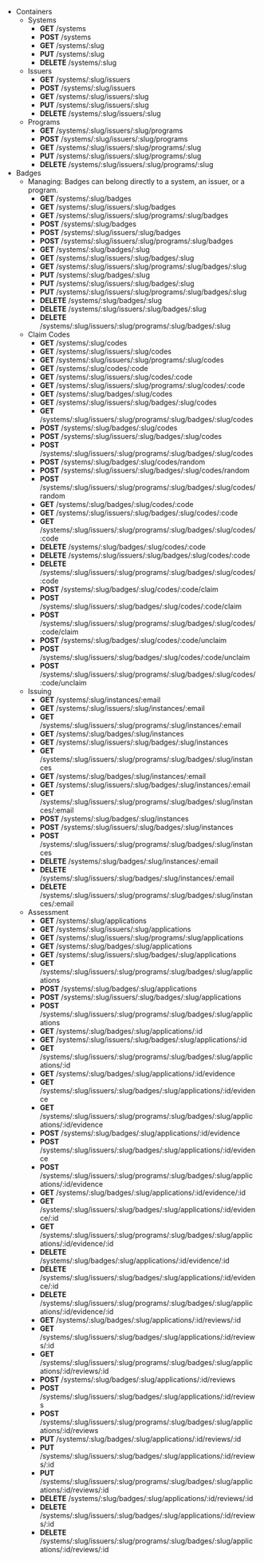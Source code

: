* Containers
  * Systems
    * **GET** /systems
    * **POST** /systems
    * **GET** /systems/:slug
    * **PUT** /systems/:slug
    * **DELETE** /systems/:slug
  * Issuers
    * **GET** /systems/:slug/issuers
    * **POST** /systems/:slug/issuers
    * **GET** /systems/:slug/issuers/:slug
    * **PUT** /systems/:slug/issuers/:slug
    * **DELETE** /systems/:slug/issuers/:slug
  * Programs
    * **GET** /systems/:slug/issuers/:slug/programs
    * **POST** /systems/:slug/issuers/:slug/programs
    * **GET** /systems/:slug/issuers/:slug/programs/:slug
    * **PUT** /systems/:slug/issuers/:slug/programs/:slug
    * **DELETE** /systems/:slug/issuers/:slug/programs/:slug
* Badges
  * Managing: Badges can belong directly to a system, an issuer, or a program.
    * **GET** /systems/:slug/badges
    * **GET** /systems/:slug/issuers/:slug/badges
    * **GET** /systems/:slug/issuers/:slug/programs/:slug/badges
    * **POST** /systems/:slug/badges
    * **POST** /systems/:slug/issuers/:slug/badges
    * **POST** /systems/:slug/issuers/:slug/programs/:slug/badges
    * **GET** /systems/:slug/badges/:slug
    * **GET** /systems/:slug/issuers/:slug/badges/:slug
    * **GET** /systems/:slug/issuers/:slug/programs/:slug/badges/:slug
    * **PUT** /systems/:slug/badges/:slug
    * **PUT** /systems/:slug/issuers/:slug/badges/:slug
    * **PUT** /systems/:slug/issuers/:slug/programs/:slug/badges/:slug
    * **DELETE** /systems/:slug/badges/:slug
    * **DELETE** /systems/:slug/issuers/:slug/badges/:slug
    * **DELETE** /systems/:slug/issuers/:slug/programs/:slug/badges/:slug
  * Claim Codes
    * **GET** /systems/:slug/codes
    * **GET** /systems/:slug/issuers/:slug/codes
    * **GET** /systems/:slug/issuers/:slug/programs/:slug/codes
    * **GET** /systems/:slug/codes/:code
    * **GET** /systems/:slug/issuers/:slug/codes/:code
    * **GET** /systems/:slug/issuers/:slug/programs/:slug/codes/:code
    * **GET** /systems/:slug/badges/:slug/codes
    * **GET** /systems/:slug/issuers/:slug/badges/:slug/codes
    * **GET** /systems/:slug/issuers/:slug/programs/:slug/badges/:slug/codes
    * **POST** /systems/:slug/badges/:slug/codes
    * **POST** /systems/:slug/issuers/:slug/badges/:slug/codes
    * **POST** /systems/:slug/issuers/:slug/programs/:slug/badges/:slug/codes
    * **POST** /systems/:slug/badges/:slug/codes/random
    * **POST** /systems/:slug/issuers/:slug/badges/:slug/codes/random
    * **POST** /systems/:slug/issuers/:slug/programs/:slug/badges/:slug/codes/random
    * **GET** /systems/:slug/badges/:slug/codes/:code
    * **GET** /systems/:slug/issuers/:slug/badges/:slug/codes/:code
    * **GET** /systems/:slug/issuers/:slug/programs/:slug/badges/:slug/codes/:code
    * **DELETE** /systems/:slug/badges/:slug/codes/:code
    * **DELETE** /systems/:slug/issuers/:slug/badges/:slug/codes/:code
    * **DELETE** /systems/:slug/issuers/:slug/programs/:slug/badges/:slug/codes/:code
    * **POST** /systems/:slug/badges/:slug/codes/:code/claim
    * **POST** /systems/:slug/issuers/:slug/badges/:slug/codes/:code/claim
    * **POST** /systems/:slug/issuers/:slug/programs/:slug/badges/:slug/codes/:code/claim
    * **POST** /systems/:slug/badges/:slug/codes/:code/unclaim
    * **POST** /systems/:slug/issuers/:slug/badges/:slug/codes/:code/unclaim
    * **POST** /systems/:slug/issuers/:slug/programs/:slug/badges/:slug/codes/:code/unclaim
  * Issuing
    * **GET** /systems/:slug/instances/:email
    * **GET** /systems/:slug/issuers/:slug/instances/:email
    * **GET** /systems/:slug/issuers/:slug/programs/:slug/instances/:email
    * **GET** /systems/:slug/badges/:slug/instances
    * **GET** /systems/:slug/issuers/:slug/badges/:slug/instances
    * **GET** /systems/:slug/issuers/:slug/programs/:slug/badges/:slug/instances
    * **GET** /systems/:slug/badges/:slug/instances/:email
    * **GET** /systems/:slug/issuers/:slug/badges/:slug/instances/:email
    * **GET** /systems/:slug/issuers/:slug/programs/:slug/badges/:slug/instances/:email
    * **POST** /systems/:slug/badges/:slug/instances
    * **POST** /systems/:slug/issuers/:slug/badges/:slug/instances
    * **POST** /systems/:slug/issuers/:slug/programs/:slug/badges/:slug/instances
    * **DELETE** /systems/:slug/badges/:slug/instances/:email
    * **DELETE** /systems/:slug/issuers/:slug/badges/:slug/instances/:email
    * **DELETE** /systems/:slug/issuers/:slug/programs/:slug/badges/:slug/instances/:email
  * Assessment
    * **GET** /systems/:slug/applications
    * **GET** /systems/:slug/issuers/:slug/applications
    * **GET** /systems/:slug/issuers/:slug/programs/:slug/applications
    * **GET** /systems/:slug/badges/:slug/applications
    * **GET** /systems/:slug/issuers/:slug/badges/:slug/applications
    * **GET** /systems/:slug/issuers/:slug/programs/:slug/badges/:slug/applications
    * **POST** /systems/:slug/badges/:slug/applications
    * **POST** /systems/:slug/issuers/:slug/badges/:slug/applications
    * **POST** /systems/:slug/issuers/:slug/programs/:slug/badges/:slug/applications
    * **GET** /systems/:slug/badges/:slug/applications/:id
    * **GET** /systems/:slug/issuers/:slug/badges/:slug/applications/:id
    * **GET** /systems/:slug/issuers/:slug/programs/:slug/badges/:slug/applications/:id
    * **GET** /systems/:slug/badges/:slug/applications/:id/evidence
    * **GET** /systems/:slug/issuers/:slug/badges/:slug/applications/:id/evidence
    * **GET** /systems/:slug/issuers/:slug/programs/:slug/badges/:slug/applications/:id/evidence
    * **POST** /systems/:slug/badges/:slug/applications/:id/evidence
    * **POST** /systems/:slug/issuers/:slug/badges/:slug/applications/:id/evidence
    * **POST** /systems/:slug/issuers/:slug/programs/:slug/badges/:slug/applications/:id/evidence
    * **GET** /systems/:slug/badges/:slug/applications/:id/evidence/:id
    * **GET** /systems/:slug/issuers/:slug/badges/:slug/applications/:id/evidence/:id
    * **GET** /systems/:slug/issuers/:slug/programs/:slug/badges/:slug/applications/:id/evidence/:id
    * **DELETE** /systems/:slug/badges/:slug/applications/:id/evidence/:id
    * **DELETE** /systems/:slug/issuers/:slug/badges/:slug/applications/:id/evidence/:id
    * **DELETE** /systems/:slug/issuers/:slug/programs/:slug/badges/:slug/applications/:id/evidence/:id
    * **GET** /systems/:slug/badges/:slug/applications/:id/reviews/:id
    * **GET** /systems/:slug/issuers/:slug/badges/:slug/applications/:id/reviews/:id
    * **GET** /systems/:slug/issuers/:slug/programs/:slug/badges/:slug/applications/:id/reviews/:id
    * **POST** /systems/:slug/badges/:slug/applications/:id/reviews
    * **POST** /systems/:slug/issuers/:slug/badges/:slug/applications/:id/reviews
    * **POST** /systems/:slug/issuers/:slug/programs/:slug/badges/:slug/applications/:id/reviews
    * **PUT** /systems/:slug/badges/:slug/applications/:id/reviews/:id
    * **PUT** /systems/:slug/issuers/:slug/badges/:slug/applications/:id/reviews/:id
    * **PUT** /systems/:slug/issuers/:slug/programs/:slug/badges/:slug/applications/:id/reviews/:id
    * **DELETE** /systems/:slug/badges/:slug/applications/:id/reviews/:id
    * **DELETE** /systems/:slug/issuers/:slug/badges/:slug/applications/:id/reviews/:id
    * **DELETE** /systems/:slug/issuers/:slug/programs/:slug/badges/:slug/applications/:id/reviews/:id
